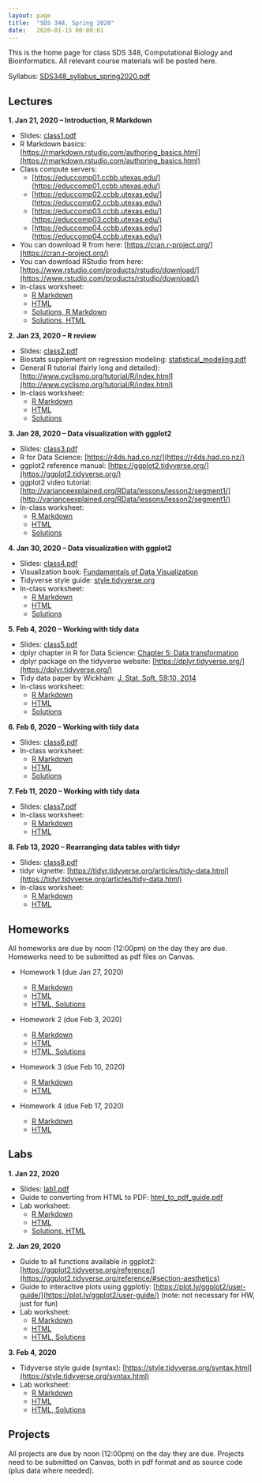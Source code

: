 ```yaml
---
layout: page
title:  "SDS 348, Spring 2020"
date:   2020-01-15 00:00:01
---
```

This is the home page for class SDS 348, Computational Biology and Bioinformatics. All relevant course materials will be posted here.

Syllabus: [SDS348_syllabus_spring2020.pdf](/classes/SDS348/SDS348_syllabus_spring2020.pdf)


## Lectures

**1. Jan 21, 2020 – Introduction, R Markdown**

* Slides: [class1.pdf](/classes/SDS348/2020_spring/slides/class1.pdf)
* R Markdown basics: [https://rmarkdown.rstudio.com/authoring_basics.html](https://rmarkdown.rstudio.com/authoring_basics.html)
* Class compute servers:
    - [https://educcomp01.ccbb.utexas.edu/](https://educcomp01.ccbb.utexas.edu/)
    - [https://educcomp02.ccbb.utexas.edu/](https://educcomp02.ccbb.utexas.edu/)
    - [https://educcomp03.ccbb.utexas.edu/](https://educcomp03.ccbb.utexas.edu/)
    - [https://educcomp04.ccbb.utexas.edu/](https://educcomp04.ccbb.utexas.edu/)
* You can download R from here: [https://cran.r-project.org/](https://cran.r-project.org/)
* You can download RStudio from here: [https://www.rstudio.com/products/rstudio/download/](https://www.rstudio.com/products/rstudio/download/)
* In-class worksheet:
    - [R Markdown](/classes/SDS348/2020_spring/worksheets/class1.Rmd)
    - [HTML](/classes/SDS348/2020_spring/worksheets/class1.html)
    - [Solutions, R Markdown](/classes/SDS348/2020_spring/worksheets/class1_solutions.Rmd)
    - [Solutions, HTML](/classes/SDS348/2020_spring/worksheets/class1_solutions.html)

**2. Jan 23, 2020 – R review**

* Slides: [class2.pdf](/classes/SDS348/2020_spring/slides/class2.pdf)
* Biostats supplement on regression modeling: [statistical_modeling.pdf](/classes/SDS348/statistical_modeling.pdf)
* General R tutorial (fairly long and detailed): [http://www.cyclismo.org/tutorial/R/index.html](http://www.cyclismo.org/tutorial/R/index.html)
* In-class worksheet:
    - [R Markdown](/classes/SDS348/2020_spring/worksheets/class2.Rmd)
    - [HTML](/classes/SDS348/2020_spring/worksheets/class2.html)
    - [Solutions](/classes/SDS348/2020_spring/worksheets/class2_solutions.html)

**3. Jan 28, 2020 – Data visualization with ggplot2**

* Slides: [class3.pdf](/classes/SDS348/2020_spring/slides/class3.pdf)
* R for Data Science: [https://r4ds.had.co.nz/](https://r4ds.had.co.nz/)
* ggplot2 reference manual: [https://ggplot2.tidyverse.org/](https://ggplot2.tidyverse.org/)
* ggplot2 video tutorial: [http://varianceexplained.org/RData/lessons/lesson2/segment1/](http://varianceexplained.org/RData/lessons/lesson2/segment1/)
* In-class worksheet:
    - [R Markdown](/classes/SDS348/2020_spring/worksheets/class3.Rmd)
    - [HTML](/classes/SDS348/2020_spring/worksheets/class3.html)
    - [Solutions](/classes/SDS348/2020_spring/worksheets/class3_solutions.html)

**4. Jan 30, 2020 – Data visualization with ggplot2**

* Slides: [class4.pdf](/classes/SDS348/2020_spring/slides/class4.pdf)
* Visualization book: [Fundamentals of Data Visualization](https://serialmentor.com/dataviz/)
* Tidyverse style guide: [style.tidyverse.org](https://style.tidyverse.org/syntax.html)
* In-class worksheet:
    - [R Markdown](/classes/SDS348/2020_spring/worksheets/class4.Rmd)
    - [HTML](/classes/SDS348/2020_spring/worksheets/class4.html)
    - [Solutions](/classes/SDS348/2020_spring/worksheets/class4_solutions.html)

**5. Feb 4, 2020 – Working with tidy data**

* Slides: [class5.pdf](/classes/SDS348/2020_spring/slides/class5.pdf)
* dplyr chapter in R for Data Science: [Chapter 5: Data transformation](https://r4ds.had.co.nz/transform.html)
* dplyr package on the tidyverse website: [https://dplyr.tidyverse.org/](https://dplyr.tidyverse.org/)
* Tidy data paper by Wickham: [J. Stat. Soft. 59:10, 2014](https://www.jstatsoft.org/v59/i10/paper)
* In-class worksheet:
    - [R Markdown](/classes/SDS348/2020_spring/worksheets/class5.Rmd)
    - [HTML](/classes/SDS348/2020_spring/worksheets/class5.html)
    - [Solutions](/classes/SDS348/2020_spring/worksheets/class5_solutions.html)

    
**6. Feb 6, 2020 – Working with tidy data**    

* Slides: [class6.pdf](/classes/SDS348/2020_spring/slides/class6.pdf)
* In-class worksheet:
    - [R Markdown](/classes/SDS348/2020_spring/worksheets/class6.Rmd)
    - [HTML](/classes/SDS348/2020_spring/worksheets/class6.html)
    - [Solutions](/classes/SDS348/2020_spring/worksheets/class6_solutions.html)

**7. Feb 11, 2020 – Working with tidy data**    

* Slides: [class7.pdf](/classes/SDS348/2020_spring/slides/class7.pdf)
* In-class worksheet:
    - [R Markdown](/classes/SDS348/2020_spring/worksheets/class7.Rmd)
    - [HTML](/classes/SDS348/2020_spring/worksheets/class7.html)

**8. Feb 13, 2020 – Rearranging data tables with tidyr**    

* Slides: [class8.pdf](/classes/SDS348/2020_spring/slides/class8.pdf)
* tidyr vignette: [https://tidyr.tidyverse.org/articles/tidy-data.html](https://tidyr.tidyverse.org/articles/tidy-data.html)
* In-class worksheet:
    - [R Markdown](/classes/SDS348/2020_spring/worksheets/class8.Rmd)
    - [HTML](/classes/SDS348/2020_spring/worksheets/class8.html)


## Homeworks

All homeworks are due by noon (12:00pm) on the day they are due. Homeworks need to be submitted as pdf files on Canvas.

* Homework 1 (due Jan 27, 2020)
	- [R Markdown](/classes/SDS348/2020_spring/homeworks/HW1.Rmd)
	- [HTML](/classes/SDS348/2020_spring/homeworks/HW1.html)
	- [HTML, Solutions](/classes/SDS348/2020_spring/homeworks/HW1-solution.html)


* Homework 2 (due Feb 3, 2020)
	- [R Markdown](/classes/SDS348/2020_spring/homeworks/HW2.Rmd)
	- [HTML](/classes/SDS348/2020_spring/homeworks/HW2.html)
	- [HTML, Solutions](/classes/SDS348/2020_spring/homeworks/HW2-solution.html)


* Homework 3 (due Feb 10, 2020)
	- [R Markdown](/classes/SDS348/2020_spring/homeworks/HW3-corrected.Rmd)
	- [HTML](/classes/SDS348/2020_spring/homeworks/HW3-corrected.html)


* Homework 4 (due Feb 17, 2020)
	- [R Markdown](/classes/SDS348/2020_spring/homeworks/HW4.Rmd)
	- [HTML](/classes/SDS348/2020_spring/homeworks/HW4.html)

	
	
## Labs

**1. Jan 22, 2020**

* Slides: [lab1.pdf](/classes/SDS348/2020_spring/labs/lab1-slides.pdf)
* Guide to converting from HTML to PDF: [html_to_pdf_guide.pdf](/classes/SDS348/2020_spring/labs/html_to_pdf_guide.pdf)
* Lab worksheet:
    - [R Markdown](/classes/SDS348/2020_spring/labs/lab1.Rmd)
    - [HTML](/classes/SDS348/2020_spring/labs/lab1.html)
    - [Solutions, HTML](/classes/SDS348/2020_spring/labs/lab1-solution.html)

**2. Jan 29, 2020**

* Guide to all functions available in ggplot2: [https://ggplot2.tidyverse.org/reference/](https://ggplot2.tidyverse.org/reference/#section-aesthetics)
* Guide to interactive plots using ggplotly: [https://plot.ly/ggplot2/user-guide/](https://plot.ly/ggplot2/user-guide/) (note: not necessary for HW, just for fun)
* Lab worksheet:
    - [R Markdown](/classes/SDS348/2020_spring/labs/lab2.Rmd)
    - [HTML](/classes/SDS348/2020_spring/labs/lab2.html)
    - [HTML, Solutions](/classes/SDS348/2020_spring/labs/lab2-solution.html)

**3. Feb 4, 2020**
* Tidyverse style guide (syntax): [https://style.tidyverse.org/syntax.html](https://style.tidyverse.org/syntax.html) 
* Lab worksheet:
    - [R Markdown](/classes/SDS348/2020_spring/labs/lab3.Rmd)
    - [HTML](/classes/SDS348/2020_spring/labs/lab3.html)
    - [HTML, Solutions](/classes/SDS348/2020_spring/labs/lab3-solution.html)
 
## Projects

All projects are due by noon (12:00pm) on the day they are due. Projects need to be submitted on Canvas, both in pdf format and as source code (plus data where needed).
